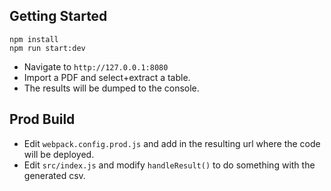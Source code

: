 ## Getting Started
```
npm install
npm run start:dev
```
* Navigate to `http://127.0.0.1:8080`
* Import a PDF and select+extract a table.
* The results will be dumped to the console.

## Prod Build
* Edit `webpack.config.prod.js` and add in the resulting url where the code will be deployed.
* Edit `src/index.js` and modify `handleResult()` to do something with the generated csv.

